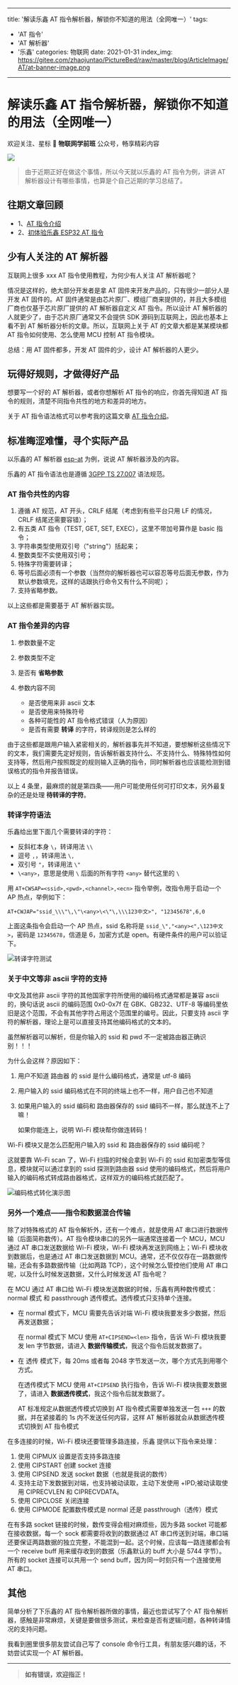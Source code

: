 
---
title: '解读乐鑫 AT 指令解析器，解锁你不知道的用法（全网唯一）'
tags:
  - 'AT 指令'
  - 'AT 解析器'
  - '乐鑫'
categories: 物联网
date: 2021-01-31
index_img: https://gitee.com/zhaojuntao/PictureBed/raw/master/blog/ArticleImage/AT/at-banner-image.png
---


# 解读乐鑫 AT 指令解析器，解锁你不知道的用法（全网唯一）

欢迎关注、星标 🌟 **物联网学前班** 公众号，畅享精彩内容

![](https://gitee.com/zhaojuntao/PictureBed/raw/master/logo/WeChat/ErWeiMaSouYiSouBaiSe.png)

> 由于近期正好在做这个事情，所以今天就以乐鑫的 AT 指令为例，讲讲 AT 解析器设计有哪些事情，也算是个自己近期的学习总结了。

## 往期文章回顾

- 1、[AT 指令介绍](https://mp.weixin.qq.com/s/nd4NzSVX_7dhQ-gkJlVfiQ)
- 2、[初体验乐鑫 ESP32 AT 指令](https://mp.weixin.qq.com/s/yfQbjSo80oD16mIXpeBlsg)

## 少有人关注的 AT 解析器

互联网上很多 xxx AT 指令使用教程，为何少有人关注 AT 解析器呢？

情况是这样的，绝大部分开发者是拿 AT 固件来开发产品的，只有很少一部分人是开发 AT 固件的。AT 固件通常是由芯片原厂、模组厂商来提供的，并且大多模组厂商也仅基于芯片原厂提供的 AT 解析器自定义 AT 指令。所以设计 AT 解析器的人就更少了，由于芯片原厂通常又不会提供 SDK 源码到互联网上，因此也基本上看不到 AT 解析器分析的文章。所以，互联网上关于 AT 的文章大都是某某模块都 AT 指令如何使用、怎么使用 MCU 控制 AT 指令模块。

总结：用 AT 固件都多，开发 AT 固件的少，设计 AT 解析器的人更少。

## 玩得好规则，才做得好产品

想要写一个好的 AT 解析器，或者你想解析 AT 指令的响应，你首先得知道 AT 指令的规则，清楚不同指令共性的地方和差异的地方。

关于 AT 指令语法格式可以参考我的这篇文章 [AT 指令介绍](https://mp.weixin.qq.com/s/nd4NzSVX_7dhQ-gkJlVfiQ)。

## 标准晦涩难懂，寻个实际产品

以乐鑫的 AT 解析器 [esp-at](https://github.com/espressif/esp-at) 为例，说说 AT 解析器涉及的内容。

乐鑫的 AT 指令语法也是遵循 [3GPP TS 27.007](http://www.arib.or.jp/english/html/overview/doc/STD-T63v9_30/5_Appendix/Rel10/27/27007-a70.pdf) 语法规范。

### AT 指令共性的内容

1. 遵循 AT 规范，AT 开头，CRLF 结尾（考虑到有些平台只用 LF 的情况，CRLF 结尾还需要容错）；
2. 有五类 AT 指令（TEST, GET, SET, EXEC），这里不带加号算作是 basic 指令；
3. 字符串类型使用双引号（"string"）括起来；
4. 整数类型不实使用双引号；
5. 特殊字符需要转译；
6. 等号后面必须有一个参数（当然你的解析器也可以容忍等号后面无参数，作为默认参数填充，这样的话跟执行命令又有什么不同呢）；
7. 支持省略参数。

以上这些都是需要基于 AT 解析器实现。

### AT 指令差异的内容

1. 参数数量不定
2. 参数类型不定
3. 是否有 **省略参数**
4. 参数内容不同

    - 是否使用来非 ascii 文本
    - 是否使用来特殊符号
    - 各种可能性的 AT 指令格式错误（人为原因）
    - 是否有需要 **转译** 的字符，转译规则是怎么样的
    
由于这些都是跟用户输入紧密相关的，解析器事先并不知道，要想解析这些情况下的文本，我们需要先定好规则，告诉解析器支持什么、不支持什么、特殊特性如何支持等，然后用户按照既定的规则输入正确的指令，同时解析器也应该能检测到错误格式的指令并报告错误。

以上 4 条里，最麻烦的就是第四条——用户可能使用任何可打印文本，另外最复杂的还是处理 **待转译的字符**。

### 转译字符语法

乐鑫给出里下面几个需要转译的字符：

- 反斜杠本身 `\`，转译用法 `\\`
- 逗号 `,`，转译用法 `\,`
- 双引号 `"`，转译用法 `\"`
- `\<any>`，意思是使用 `\` 后面的所有字符 `<any>` 替代这里的 `\`

用 `AT+CWSAP=<ssid>,<pwd>,<channel>,<ecn>` 指令举例，改指令用于启动一个 AP 热点，举例如下：

```
AT+CWJAP="ssid_\\\"\,\"\<any>\<\"\,\\\123中文>", "12345678",6,0
```

上面这条指令会启动一个 AP 热点，ssid 名称将是 `ssid_\","<any><",\123中文>`，密码是 `12345678`，信道是 6，加密方式是 open。有硬件条件的用户可以验证下。

![转译字符测试](https://gitee.com/zhaojuntao/PictureBed/raw/master/blog/ArticleImage/AT/WX20210131-145705_ssid.png)

### 关于中文等非 ascii 字符的支持

中文及其他非 ascii 字符的其他国家字符所使用的编码格式通常都是兼容 ascii 的，换句话说 ascii 的编码范围 0x0-0x7f 在 GBK、GB232、UTF-8 等编码里依旧是这个范围，不会有其他字符占用这个范围里的编号。因此，只要支持 ascii 字符的解析器，理论上是可以直接支持其他编码格式的文本的。

虽然解析器可以解析，但是你输入的 ssid 和 pwd 不一定被路由器正确识别！！！

为什么会这样？原因如下：

1. 用户不知道 路由器 的 ssid 是什么编码格式，通常是 utf-8 编码
2. 用户输入的 ssid 编码格式在不同的终端上也不一样，用户自己也不知道
3. 如果用户输入的 ssid 编码和 路由器保存的 ssid 编码不一样，那么就连不上了嘛！

    如果你能连上，说明 Wi-Fi 模块帮你做连转码！

Wi-Fi 模块又是怎么匹配用户输入的 ssid 和 路由器保存的 ssid 编码呢？

这就要靠 Wi-Fi scan 了，Wi-Fi 扫描的时候会拿到 Wi-Fi 的 ssid 和加密类型等信息，模块就可以通过拿到的 ssid 探测到路由器 ssid 使用的编码格式，然后将用户输入的编码格式转成路由器格式，这样双方的编码格式就匹配了。

![编码格式转化演示图](https://gitee.com/zhaojuntao/PictureBed/raw/master/blog/ArticleImage/AT/Wi-Fi-ssid-encode-format.png)

### 另外一个难点——指令和数据混合传输

除了对特殊格式的 AT 指令解析外，还有一个难点，就是使用 AT 串口进行数据传输（后面简称数传）。AT 指令模块串口的另外一端通常连接着一个 MCU，MCU 通过 AT 串口发送数据给 Wi-Fi 模块，Wi-Fi 模块再发送到网络上；Wi-Fi 模块收到数据后，也是通过 AT 串口发送数据到 MCU。通常，还不仅仅存在一路数据传输，还会有多路数据传输（比如两路 TCP），这个时候怎么管控他们使用 AT 串口呢，以及什么时候发送数据，又什么时候发送 AT 指令呢？

在 MCU 通过 AT 串口给 Wi-Fi 模块发送数据的时候，乐鑫有两种数传模式：normal 模式 和 passthrough 透传模式。透传模式只支持单个连接。

- 在 normal 模式下，MCU 需要先告诉对端 Wi-Fi 模块我要发多少数据，然后再发送数据；

    在 normal 模式下 MCU 使用 `AT+CIPSEND=<len>` 指令，告诉 Wi-Fi 模块我要发 len 字节数据，请进入 **数据传输模式**，我这个指令后就发数据了。

- 在 透传 模式下，每 20ms 或者每 2048 字节发送一次，哪个方式先到用哪个方式。

    在透传模式下 MCU 使用 `AT+CIPSEND` 执行指令，告诉 Wi-Fi 模块我要发数据了，请进入 **数据透传模式**，我这个指令后就发数据了。

    AT 标准规定从数据透传模式切换到 AT 指令模式需要单独发送一包 `+++` 的数据，并在紧接着的 1s 内不发送任何内容，这样 AT 解析器就会从数据透传模式切换到 AT 指令模式

在多连接的时候，Wi-Fi 模块还要管理多路连接，乐鑫 提供以下指令来处理：

1. 使用 CIPMUX 设置是否支持多路连接
2. 使用 CIPSTART 创建 socket 连接
3. 使用 CIPSEND 发送 socket 数据（也就是我说的数传）
4. 支持主动下发数据到对端，也支持被动读取，主动下发使用 +IPD;被动读取使用 CIPRECVLEN 和 CIPRECVDATA。
5. 使用 CIPCLOSE 关闭连接
6. 使用 CIPMODE 配置数传模式是 normal 还是 passthrough（透传）模式

在有多路 socket 链接的时候，数传变得会相对麻烦些，因为多路 socket 可能都在接收数据，每一个 sock 都需要将收到的数据通过 AT 串口传送到对端，串口端还要保证两路数据的独立完整，不能混到一起。这个时候，应该每一路连接都会有一个 receive buff 用来缓存收到的数据（乐鑫默认的 buff 大小是 5744 字节）。所有的 socket 连接可以共用一个 send buff，因为同一时刻只有一个连接使用 AT 串口。

## 其他

简单分析了下乐鑫的 AT 指令解析器所做的事情，最近也尝试写了个 AT 指令解析器，感触是非常麻烦，关键是要做很多测试，来检查是否有逻辑问题，各种转译情况的支持问题。

我看到圈里很多朋友尝试自己写了 console 命令行工具，有朋友感兴趣的话，不妨尝试实现一个 AT 解析器。

---

> **如有错误，欢迎指正！**
